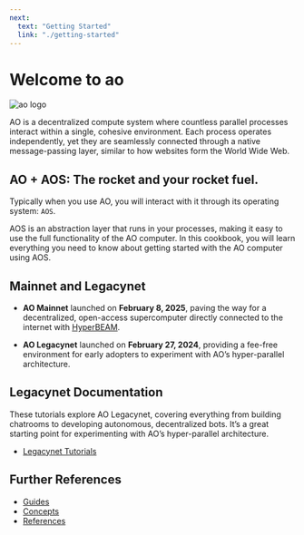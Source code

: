```yaml
---
next:
  text: "Getting Started"
  link: "./getting-started"
---
```


# Welcome to ao

![ao logo](/ao-logo-grey.svg)

AO is a decentralized compute system where countless parallel processes interact within a single, cohesive environment. Each process operates independently, yet they are seamlessly connected through a native message-passing layer, similar to how websites form the World Wide Web.

## AO + AOS: The rocket and your rocket fuel.

Typically when you use AO, you will interact with it through its operating system: `AOS`.

AOS is an abstraction layer that runs in your processes, making it easy to use the full functionality of the AO computer. In this cookbook, you will learn everything you need to know about getting started with the AO computer using AOS.

## Mainnet and Legacynet

- **AO Mainnet** launched on **February 8, 2025**, paving the way for a decentralized, open-access supercomputer directly connected to the internet with [HyperBEAM](../migrating-to-hyperbeam/why-migrate.md).

- **AO Legacynet** launched on **February 27, 2024**, providing a fee-free environment for early adopters to experiment with AO’s hyper-parallel architecture.

## Legacynet Documentation

These tutorials explore AO Legacynet, covering everything from building chatrooms to developing autonomous, decentralized bots. It’s a great starting point for experimenting with AO’s hyper-parallel architecture.

- [Legacynet Tutorials](/tutorials/)

## Further References

- [Guides](/guides/)
- [Concepts](/concepts/)
- [References](/references/)
